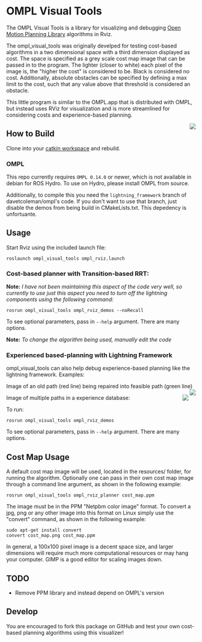 # OMPL Visual Tools

The OMPL Visual Tools is a library for visualizing and debugging [Open Motion Planning Library](http://ompl.kavrakilab.org/) algorithms in Rviz. 

The ompl_visual_tools was originally develped for testing cost-based algorithms in a two dimensional space with a third dimension displayed as cost. 
The space is specified as a grey scale cost map image that can be passed in to the program. 
The lighter (closer to white) each pixel of the image is, the "higher the cost" is considered to be. Black is considered no cost. 
Additionally, absolute obstacles can be specified by defining a max limit to the cost, such that any value above that threshold is considered an obstacle.

This little program is similar to the OMPL.app that is distributed with OMPL, but instead uses RViz for visualization and is more 
streamlined for considering costs and experience-based planning.

<img align="right" src="https://raw.githubusercontent.com/davetcoleman/ompl_visual_tools/hydro-devel/screenshots/ompl_visual_tools.png" />

## How to Build

Clone into your [catkin workspace](http://wiki.ros.org/catkin/Tutorials/create_a_workspace) and rebuild.

### OMPL

This repo currently requires ``OMPL 0.14.0`` or newer, which is not available in debian for ROS Hydro. To use on Hydro, please install OMPL from source.

Additionally, to compile this you need the ``lightning_framework`` branch of davetcoleman/ompl's code. If you don't want to use that branch, just disable the demos from being build in CMakeLists.txt. This depedency is unfortuante.

## Usage

Start Rviz using the included launch file:

```
roslaunch ompl_visual_tools ompl_rviz.launch
```

### Cost-based planner with Transition-based RRT:

**Note:** *I have not been maintaining this aspect of the code very well, so currently to use just this aspect you need to turn off the lightning components using the following command:*

```
rosrun ompl_visual_tools ompl_rviz_demos --noRecall
```

To see optional parameters, pass in ``--help`` argument. There are many options.

**Note:** *To change the algorithm being used, manually edit the code*

### Experienced based-planning with Lightning Framework

ompl_visual_tools can also help debug experience-based planning like the lightning framework. Examples:

Image of an old path (red line) being repaired into feasible path (green line)
<img align="right" src="https://raw.githubusercontent.com/davetcoleman/ompl_visual_tools/hydro-devel/screenshots/similar_paths.png" />

Image of multiple paths in a experience database:
<img align="right" src="https://raw.githubusercontent.com/davetcoleman/ompl_visual_tools/hydro-devel/screenshots/repaired_path.png" />

To run:

```
rosrun ompl_visual_tools ompl_rviz_demos
```

To see optional parameters, pass in ``--help`` argument. There are many options.

## Cost Map Usage

A default cost map image will be used, located in the resources/ folder, for running the algorithm. 
Optionally one can pass in their own cost map image through a command line argument, as shown in the following example:

```
rosrun ompl_visual_tools ompl_rviz_planner cost_map.ppm
```

The image must be in the PPM "Netpbm color image" format. To convert a jpg, png or any other image into this format on Linux simply use the "convert" command, as shown in the following example:

```
sudo apt-get install convert
convert cost_map.png cost_map.ppm
```

In general, a 100x100 pixel image is a decent space size, and larger dimensions will require much more computational resources or may hang your computer. GIMP is a good editor for scaling images down.

## TODO

- Remove PPM library and instead depend on OMPL's version

## Develop

You are encouraged to fork this package on GitHub and test your own cost-based planning algorithms using this visualizer!